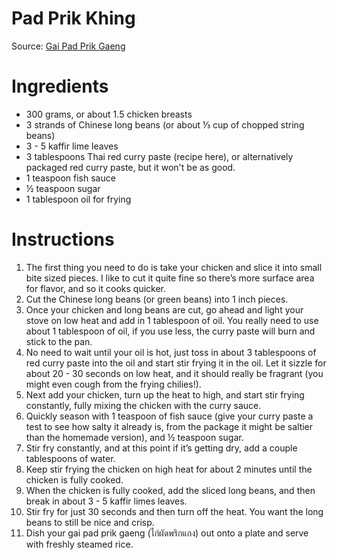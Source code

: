 # Pad Prik Khing

Source: [Gai Pad Prik Gaeng](https://www.eatingthaifood.com/thai-gai-pad-prik-gaeng-recipe-%E0%B8%A7%E0%B8%B4%E0%B8%98%E0%B8%B5%E0%B8%97%E0%B8%B3-%E0%B9%84%E0%B8%81%E0%B9%88%E0%B8%9C%E0%B8%B1%E0%B8%94%E0%B8%9E%E0%B8%A3%E0%B8%B4%E0%B8%81%E0%B9%81%E0%B8%81/)

# Ingredients
* 300 grams, or about 1.5 chicken breasts
* 3 strands of Chinese long beans (or about ⅓ cup of chopped string beans)
* 3 - 5 kaffir lime leaves
* 3 tablespoons Thai red curry paste (recipe here), or alternatively packaged red curry paste, but it won't be as good.
* 1 teaspoon fish sauce
* ½ teaspoon sugar
* 1 tablespoon oil for frying

# Instructions
1. The first thing you need to do is take your chicken and slice it into small bite sized pieces. I like to cut it quite fine so there’s more surface area for flavor, and so it cooks quicker.
1. Cut the Chinese long beans (or green beans) into 1 inch pieces.
1. Once your chicken and long beans are cut, go ahead and light your stove on low heat and add in 1 tablespoon of oil. You really need to use about 1 tablespoon of oil, if you use less, the curry paste will burn and stick to the pan.
1. No need to wait until your oil is hot, just toss in about 3 tablespoons of red curry paste into the oil and start stir frying it in the oil. Let it sizzle for about 20 - 30 seconds on low heat, and it should really be fragrant (you might even cough from the frying chilies!).
1. Next add your chicken, turn up the heat to high, and start stir frying constantly, fully mixing the chicken with the curry sauce.
1. Quickly season with 1 teaspoon of fish sauce (give your curry paste a test to see how salty it already is, from the package it might be saltier than the homemade version), and ½ teaspoon sugar.
1. Stir fry constantly, and at this point if it’s getting dry, add a couple tablespoons of water.
1. Keep stir frying the chicken on high heat for about 2 minutes until the chicken is fully cooked.
1. When the chicken is fully cooked, add the sliced long beans, and then break in about 3 - 5 kaffir limes leaves.
1. Stir fry for just 30 seconds and then turn off the heat. You want the long beans to still be nice and crisp.
1. Dish your gai pad prik gaeng (ไก่ผัดพริกแกง) out onto a plate and serve with freshly steamed rice.
